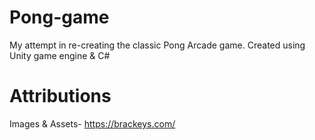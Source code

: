 # Pong-game
My attempt in re-creating the classic Pong Arcade game. Created using Unity game engine &amp; C#  


# Attributions 

Images & Assets- https://brackeys.com/
